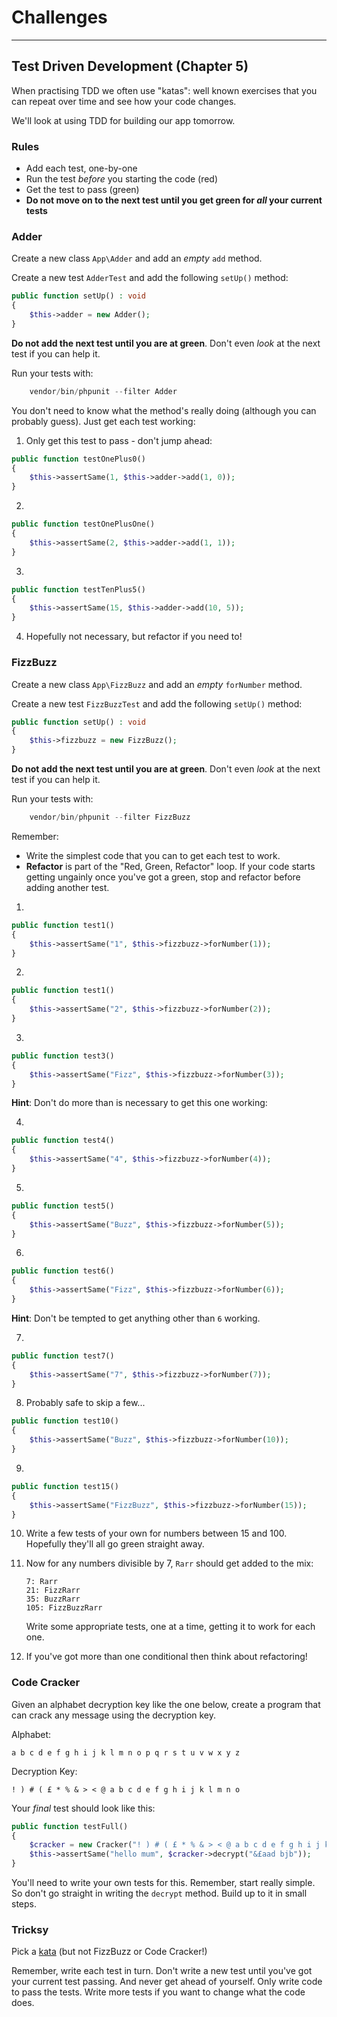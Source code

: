 # Challenges

---

## Test Driven Development (Chapter 5)

When practising TDD we often use "katas": well known exercises that you can repeat over time and see how your code changes.

We'll look at using TDD for building our app tomorrow.

### Rules

- Add each test, one-by-one
- Run the test *before* you starting the code (red)
- Get the test to pass (green)
- **Do not move on to the next test until you get green for *all* your current tests**


### Adder

Create a new class `App\Adder` and add an *empty* `add` method.

Create a new test `AdderTest` and add the following `setUp()` method:

```php
public function setUp() : void
{
    $this->adder = new Adder();
}
```

**Do not add the next test until you are at green**. Don't even *look* at the next test if you can help it.

Run your tests with:

```php
    vendor/bin/phpunit --filter Adder
```

You don't need to know what the method's really doing (although you can probably guess). Just get each test working:

1) Only get this test to pass - don't jump ahead:

```php
public function testOnePlus0()
{
    $this->assertSame(1, $this->adder->add(1, 0));
}
```

2)

```php
public function testOnePlusOne()
{
    $this->assertSame(2, $this->adder->add(1, 1));
}
```

3)

```php
public function testTenPlus5()
{
    $this->assertSame(15, $this->adder->add(10, 5));
}
```

4) Hopefully not necessary, but refactor if you need to!


### FizzBuzz

Create a new class `App\FizzBuzz` and add an *empty* `forNumber` method.

Create a new test `FizzBuzzTest` and add the following `setUp()` method:

```php
public function setUp() : void
{
    $this->fizzbuzz = new FizzBuzz();
}
```


**Do not add the next test until you are at green**. Don't even *look* at the next test if you can help it.

Run your tests with:

```php
    vendor/bin/phpunit --filter FizzBuzz
```

Remember:

- Write the simplest code that you can to get each test to work.
- **Refactor** is part of the "Red, Green, Refactor" loop. If your code starts getting ungainly once you've got a green, stop and refactor before adding another test.

1)

```php
public function test1()
{
    $this->assertSame("1", $this->fizzbuzz->forNumber(1));
}
```

2)

```php
public function test1()
{
    $this->assertSame("2", $this->fizzbuzz->forNumber(2));
}
```

3)

```php
public function test3()
{
    $this->assertSame("Fizz", $this->fizzbuzz->forNumber(3));
}
```

**Hint**: Don't do more than is necessary to get this one working:


4)

```php
public function test4()
{
    $this->assertSame("4", $this->fizzbuzz->forNumber(4));
}
```

5)

```php
public function test5()
{
    $this->assertSame("Buzz", $this->fizzbuzz->forNumber(5));
}
```

6)

```php
public function test6()
{
    $this->assertSame("Fizz", $this->fizzbuzz->forNumber(6));
}
```

**Hint**: Don't be tempted to get anything other than `6` working.

7)

```php
public function test7()
{
    $this->assertSame("7", $this->fizzbuzz->forNumber(7));
}
```

8) Probably safe to skip a few...

```php
public function test10()
{
    $this->assertSame("Buzz", $this->fizzbuzz->forNumber(10));
}
```

9)

```php
public function test15()
{
    $this->assertSame("FizzBuzz", $this->fizzbuzz->forNumber(15));
}
```

10) Write a few tests of your own for numbers between 15 and 100. Hopefully they'll all go green straight away.

11) Now for any numbers divisible by 7, `Rarr` should get added to the mix:

    ```
    7: Rarr
    21: FizzRarr
    35: BuzzRarr
    105: FizzBuzzRarr
    ```

    Write some appropriate tests, one at a time, getting it to work for each one.

12) If you've got more than one conditional then think about refactoring!

### Code Cracker

Given an alphabet decryption key like the one below, create a program that can crack any message using the decryption key.

Alphabet:

```
a b c d e f g h i j k l m n o p q r s t u v w x y z
```

Decryption Key:

```
! ) # ( £ * % & > < @ a b c d e f g h i j k l m n o
```

Your *final* test should look like this:

```php
public function testFull()
{
    $cracker = new Cracker("! ) # ( £ * % & > < @ a b c d e f g h i j k l m n o");
    $this->assertSame("hello mum", $cracker->decrypt("&£aad bjb"));
}
```

You'll need to write your own tests for this. Remember, start really simple. So don't go straight in writing the `decrypt` method. Build up to it in small steps.

### Tricksy

Pick a [kata](http://codingdojo.org/kata/) (but not FizzBuzz or Code Cracker!)

Remember, write each test in turn. Don't write a new test until you've got your current test passing. And never get ahead of yourself. Only write code to pass the tests. Write more tests if you want to change what the code does.
